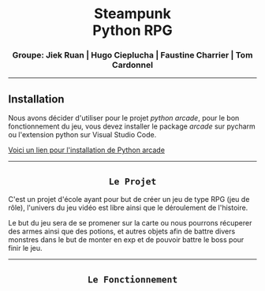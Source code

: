<div align=center>

# Steampunk <br> Python RPG

</div>

<div align=center>

### Groupe: Jiek Ruan | Hugo Cieplucha | Faustine Charrier | Tom Cardonnel

</div>

<hr>

## Installation 

Nous avons décider d'utiliser pour le projet *python arcade*, pour le bon fonctionnement du jeu, vous devez installer le package *arcade* sur pycharm ou l'extension python sur Visual Studio Code.

[Voici un lien pour l'installation de Python arcade](https://api.arcade.academy/en/latest/install/index.html)

<hr>

<div align=center>

## `Le Projet`

</div>

C'est un projet d'école ayant pour but de créer un jeu de type RPG (jeu de rôle), l'univers du jeu vidéo est libre ainsi que le déroulement de l'histoire.

Le but du jeu sera de se promener sur la carte ou nous pourrons récuperer des armes ainsi que des potions, et autres objets afin de battre divers monstres dans le but de monter en exp et de pouvoir battre le boss pour finir le jeu.

<hr>

<div align=center>

## `Le Fonctionnement`

</div>
